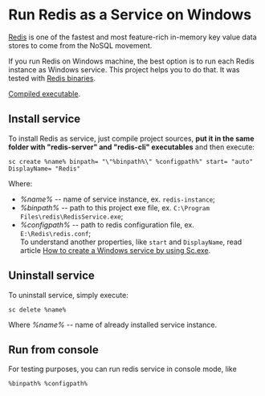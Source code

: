 # Run Redis as a Service on Windows #
[Redis](http://redis.io/) is one of the fastest and most feature-rich in-memory key value data stores to come from the NoSQL movement.

If you run Redis on Windows machine, the best option is to run each Redis instance as Windows service. This project helps you to do that. It was tested with [Redis binaries](https://github.com/dmajkic/redis/downloads).

[Compiled executable](https://github.com/kcherenkov/redis-windows-service/downloads).

## Install service ##
To install Redis as service, just compile project sources, **put it in the same folder with "redis-server" and "redis-cli" executables** and then execute:

    sc create %name% binpath= "\"%binpath%\" %configpath%" start= "auto" DisplayName= "Redis"

Where:  
- *%name%* -- name of service instance, ex. `redis-instance`;  
- *%binpath%* -- path to this project exe file, ex. `C:\Program Files\redis\RedisService.exe`;  
- *%configpath%* -- path to redis configuration file, ex. `E:\Redis\redis.conf`;  
To understand another properties, like `start` and `DisplayName`, read article [How to create a Windows service by using Sc.exe](http://support.microsoft.com/kb/251192).

## Uninstall service ##
To uninstall service, simply execute:

	sc delete %name%

Where *%name%* -- name of already installed service instance.

## Run from console ##
For testing purposes, you can run redis service in console mode, like

	%binpath% %configpath%
